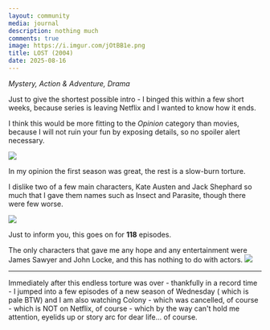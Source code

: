 ```yaml
---
layout: community
media: journal
description: nothing much
comments: true
image: https://i.imgur.com/jOtBB1e.png
title: LOST (2004)
date: 2025-08-16
---
```



_Mystery, Action & Adventure, Drama_

Just to give the shortest possible intro - I binged this within a few short weeks, because series is leaving Netflix and I wanted to know how it ends.

I think this would be more fitting to the _Opinion_ category than movies, because I will not ruin your fun by exposing details, so no spoiler alert necessary.

<img src="https://i.imgur.com/iQvUAnt.png" class="img-thumbnail"/>




In my opinion the first season was great, the rest is a slow-burn torture.

I dislike two of a few main characters, Kate Austen and Jack Shephard so much that I gave them names such as Insect and Parasite, though there were few worse.

<img src="https://i.imgur.com/dXaDrlU.png" class="img-thumbnail"/>



Just to inform you, this goes on for **118** episodes.

The only characters that gave me any hope and any entertainment were James Sawyer and John Locke, and this has nothing to do with actors.
<img src="https://i.imgur.com/eUNqOvW.png" class="img-thumbnail"/>



***

Immediately after this endless torture was over - thankfully in a record time - I jumped into a few episodes of a new season of Wednesday ( which is pale BTW) and I am also watching Colony - which was cancelled, of course - which is NOT on Netflix, of course - which by the way can't hold me attention, eyelids up or story arc for dear life... of course.